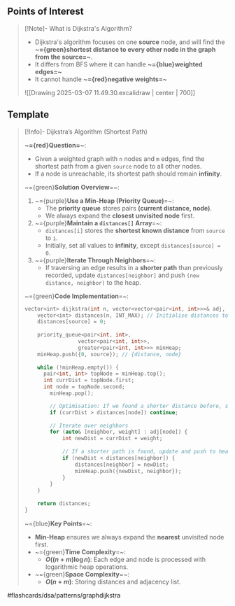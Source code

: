 ## Points of Interest

>[!Note]- What is Dijkstra's Algorithm?
> <!-- Multiline -->
> * Dijkstra's algorithm focuses on one **source** node, and will find the **~={green}shortest distance to every other node in the graph from the source=~**.
> * It differs from BFS where it can handle **~={blue}weighted edges=~**
> * It cannot handle **~={red}negative weights=~**
> 
>  ![[Drawing 2025-03-07 11.49.30.excalidraw | center | 700]]

## Template

> [!Info]- Dijkstra’s Algorithm (Shortest Path)
> <!-- Multiline -->
> **~={red}Question=~**:
> - Given a weighted graph with `n` nodes and `m` edges, find the shortest path from a given `source` node to all other nodes.
> - If a node is unreachable, its shortest path should remain **infinity**.
>
> ~={green}**Solution Overview**=~:
> 1. ~={purple}**Use a Min-Heap (Priority Queue)**=~:
>    - The **priority queue** stores pairs **(current distance, node)**.
>    - We always expand the **closest unvisited node** first.
> 2. ~={purple}**Maintain a `distances[]` Array**=~:
>    - `distances[i]` stores the **shortest known distance** from `source` to `i`.
>    - Initially, set all values to **infinity**, except `distances[source] = 0`.
> 3. ~={purple}**Iterate Through Neighbors**=~:
>    - If traversing an edge results in a **shorter path** than previously recorded, update `distances[neighbor]` and push `(new distance, neighbor)` to the heap.
>
> ~={green}**Code Implementation**=~:
> ```cpp
> vector<int​> dijkstra(int n, vector<vector<pair<int, int>>>& adj, int source) {
>     vector<int​> distances(n, INT_MAX); // Initialise distances to "infinity"
>     distances[source] = 0;
>     
>     priority_queue<pair<int, int>, 
> 				   vector<pair<int, int>>, 
> 				   greater<pair<int, int>>> minHeap;
>     minHeap.push({0, source}); // {distance, node}
>     
>     while (!minHeap.empty()) {
> 	    pair<int, int> topNode = minHeap.top();
> 	    int currDist = topNode.first;
> 	    int node = topNode.second;
>         minHeap.pop();
> 
>         // Optimisation: If we found a shorter distance before, skip this one
>         if (currDist > distances[node]) continue;
>         
>         // Iterate over neighbors
>         for (auto& [neighbor, weight] : adj[node]) {
>             int newDist = currDist + weight;
>             
>             // If a shorter path is found, update and push to heap
>             if (newDist < distances[neighbor]) {
>                 distances[neighbor] = newDist;
>                 minHeap.push({newDist, neighbor});
>             }
>         }
>     }
>     
>     return distances;
> }
> ```
>
> ~={blue}**Key Points**=~:
> - **Min-Heap** ensures we always expand the **nearest** unvisited node first.
> - ~={green}**Time Complexity**=~:
>   - **$O((n + m) \log n)$**: Each edge and node is processed with logarithmic heap operations.
> - ~={green}**Space Complexity**=~:
>   - **$O(n + m)$**: Storing distances and adjacency list.

#flashcards/dsa/patterns/graphdijkstra
